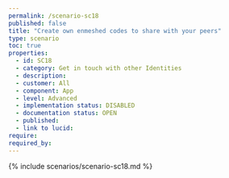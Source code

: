 ```yaml
---
permalink: /scenario-sc18
published: false
title: "Create own enmeshed codes to share with your peers"
type: scenario
toc: true
properties:
  - id: SC18
  - category: Get in touch with other Identities
  - description:
  - customer: All
  - component: App
  - level: Advanced
  - implementation status: DISABLED
  - documentation status: OPEN
  - published:
  - link to lucid:
require:
required_by:
---
```


{% include scenarios/scenario-sc18.md %}
